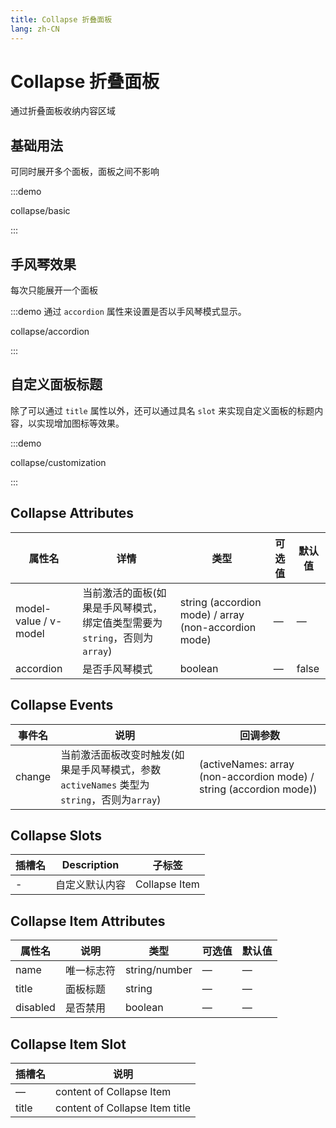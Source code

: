 ```yaml
---
title: Collapse 折叠面板
lang: zh-CN
---
```


# Collapse 折叠面板

通过折叠面板收纳内容区域

## 基础用法

可同时展开多个面板，面板之间不影响

:::demo

collapse/basic

:::

## 手风琴效果

每次只能展开一个面板

:::demo 通过 `accordion` 属性来设置是否以手风琴模式显示。

collapse/accordion

:::

## 自定义面板标题

除了可以通过 `title` 属性以外，还可以通过具名 `slot` 来实现自定义面板的标题内容，以实现增加图标等效果。

:::demo

collapse/customization

:::

## Collapse Attributes

| 属性名                | 详情                                                                      | 类型                                                 | 可选值 | 默认值 |
| --------------------- | ------------------------------------------------------------------------- | ---------------------------------------------------- | ------ | ------ |
| model-value / v-model | 当前激活的面板(如果是手风琴模式，绑定值类型需要为`string`，否则为`array`) | string (accordion mode) / array (non-accordion mode) | —      | —      |
| accordion             | 是否手风琴模式                                                            | boolean                                              | —      | false  |

## Collapse Events

| 事件名 | 说明                                                                                       | 回调参数                                                            |
| ------ | ------------------------------------------------------------------------------------------ | ------------------------------------------------------------------- |
| change | 当前激活面板改变时触发(如果是手风琴模式，参数 `activeNames` 类型为`string`，否则为`array`) | (activeNames: array (non-accordion mode) / string (accordion mode)) |

## Collapse Slots

| 插槽名 | Description    | 子标签        |
| ------ | -------------- | ------------- |
| -      | 自定义默认内容 | Collapse Item |

## Collapse Item Attributes

| 属性名   | 说明       | 类型          | 可选值 | 默认值 |
| -------- | ---------- | ------------- | ------ | ------ |
| name     | 唯一标志符 | string/number | —      | —      |
| title    | 面板标题   | string        | —      | —      |
| disabled | 是否禁用   | boolean       | —      | —      |

## Collapse Item Slot

| 插槽名 | 说明                           |
| ------ | ------------------------------ |
| —      | content of Collapse Item       |
| title  | content of Collapse Item title |
